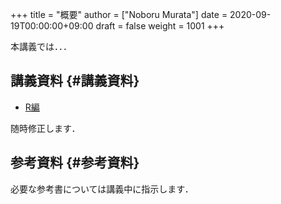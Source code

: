 +++
title = "概要"
author = ["Noboru Murata"]
date = 2020-09-19T00:00:00+09:00
draft = false
weight = 1001
+++

本講義では．．．


## 講義資料 {#講義資料}

-   [R編](https://noboru-murata.github.io/statistical-data-analysis1/pdfs/note1.pdf)

随時修正します．


## 参考資料 {#参考資料}

必要な参考書については講義中に指示します．